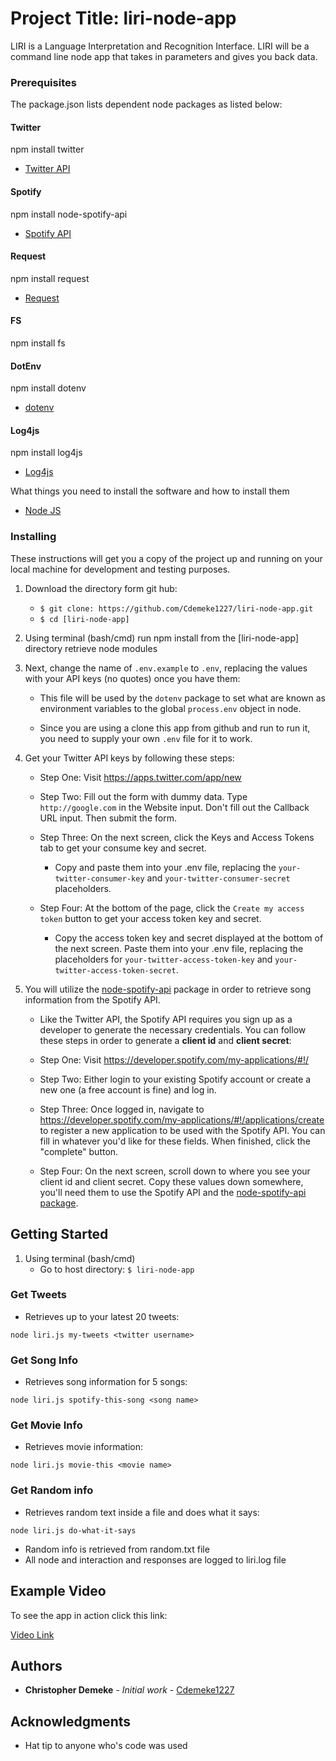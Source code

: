 # Project Title: liri-node-app

LIRI is a Language Interpretation and Recognition Interface. LIRI will be a command line node app that takes in parameters and gives you back data.

### Prerequisites

The package.json lists dependent node packages as listed below:

#### Twitter
npm install twitter
*    [Twitter API](https://www.npmjs.com/package/twitter)
#### Spotify
npm install node-spotify-api
*   [Spotify API](https://www.npmjs.com/package/node-spotify-api)
#### Request
npm install request
*   [Request](https://www.npmjs.com/package/request)
#### FS
npm install fs
#### DotEnv
npm install dotenv
*   [dotenv](https://www.npmjs.com/package/dotenv)
#### Log4js
npm install log4js
*   [Log4js](https://www.npmjs.com/package/log4js)


What things you need to install the software and how to install them
*   [Node JS](https://nodejs.org/en/)


### Installing

These instructions will get you a copy of the project up and running on your local machine for development and testing purposes.

1. Download the directory form git hub:
    *   ```$ git clone: https://github.com/Cdemeke1227/liri-node-app.git```
    *   ```$ cd [liri-node-app]```

2. Using terminal (bash/cmd) run npm install from the [liri-node-app] directory retrieve node modules

3. Next, change the name of `.env.example` to  `.env`, replacing the values with your API keys (no quotes) once you have them:

    * This file will be used by the `dotenv` package to set what are known as environment variables to the global `process.env` object in node.

    * Since you are using a clone this app from github and run to run it, you need to supply your own `.env` file for it to work.

4. Get your Twitter API keys by following these steps:

    * Step One: Visit <https://apps.twitter.com/app/new>
   
    * Step Two: Fill out the form with dummy data. Type `http://google.com` in the Website input. Don't fill out the Callback URL input. Then submit the form.
   
    * Step Three: On the next screen, click the Keys and Access Tokens tab to get your consume key and secret. 
     
        * Copy and paste them into your .env file, replacing the `your-twitter-consumer-key` and `your-twitter-consumer-secret` placeholders.
   
    * Step Four: At the bottom of the page, click the `Create my access token` button to get your access token key and secret. 
     
        * Copy the access token key and secret displayed at the bottom of the next screen. Paste them into your .env file, replacing the placeholders for `your-twitter-access-token-key` and `your-twitter-access-token-secret`.

5. You will utilize the [node-spotify-api](https://www.npmjs.com/package/node-spotify-api) package in order to retrieve song information from the Spotify API.
   
    * Like the Twitter API, the Spotify API requires you sign up as a developer to generate the necessary credentials. You can follow these steps in order to generate a **client id** and **client secret**:

    * Step One: Visit <https://developer.spotify.com/my-applications/#!/>
   
    * Step Two: Either login to your existing Spotify account or create a new one (a free account is fine) and log in.

    * Step Three: Once logged in, navigate to <https://developer.spotify.com/my-applications/#!/applications/create> to register a new application to be used with the Spotify API. You can fill in whatever you'd like for these fields. When finished, click the "complete" button.

    * Step Four: On the next screen, scroll down to where you see your client id and client secret. Copy these values down somewhere, you'll need them to use the Spotify API and the [node-spotify-api package](https://www.npmjs.com/package/node-spotify-api).

## Getting Started

1. Using terminal (bash/cmd)
    *   Go to host directory:   ```$ liri-node-app```

### Get Tweets

*   Retrieves up to your latest 20 tweets:

```node liri.js my-tweets <twitter username>```

### Get Song Info

*   Retrieves song information for 5 songs:

```node liri.js spotify-this-song <song name>```

### Get Movie Info

*   Retrieves movie information:

```node liri.js movie-this <movie name>```

### Get Random info
*   Retrieves random text inside a file and does what it says:

```node liri.js do-what-it-says```


*   Random info is retrieved from random.txt file     
*   All node and interaction and responses are logged to liri.log file


## Example Video
To see the app in action click this link:

[Video Link](https://drive.google.com/file/d/1qouuw1tmX8nWjBd4H_3v90yFgtMfSGv8/view?usp=sharing)


## Authors

* **Christopher Demeke** - *Initial work* - [Cdemeke1227](https://github.com/Cdemeke1227)

## Acknowledgments

* Hat tip to anyone who's code was used

